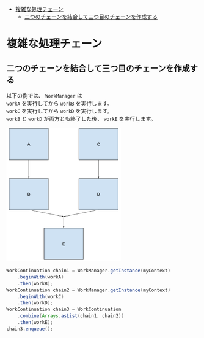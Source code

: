 <!-- TOC START min:1 max:3 link:true asterisk:false update:true -->
- [複雑な処理チェーン](#複雑な処理チェーン)
  - [二つのチェーンを結合して三つ目のチェーンを作成する](#二つのチェーンを結合して三つ目のチェーンを作成する)
<!-- TOC END -->


# 複雑な処理チェーン

## 二つのチェーンを結合して三つ目のチェーンを作成する

以下の例では、 `WorkManager` は  
`workA` を実行してから `workB` を実行します。  
`workC` を実行してから `workD` を実行します。  
`workB` と `workD` が両方とも終了した後、 `workE` を実行します。

</p>

<img src="./combine.svg" width="300">

</p>

```Java
WorkContinuation chain1 = WorkManager.getInstance(myContext)
    .beginWith(workA)
    .then(workB);
WorkContinuation chain2 = WorkManager.getInstance(myContext)
    .beginWith(workC)
    .then(workD);
WorkContinuation chain3 = WorkContinuation
    .combine(Arrays.asList(chain1, chain2))
    .then(workE);
chain3.enqueue();
```
